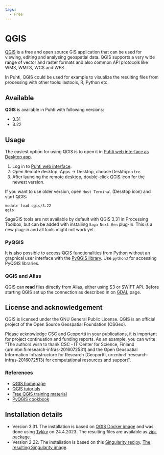 ```yaml
---
tags:
  - Free
---
```


# QGIS

[QGIS](https://qgis.org/en/site/) is a free and open source GIS application that can be used for viewing, editing and analysing geospatial data. QGIS supports a very wide range of vector and raster formats and also common API protocols like WMS, WMTS, WCS and WFS. 

In Puhti, QGIS could be used for example to visualize the resulting files from processing with other tools: lastools, R, Python etc.


## Available

__QGIS__ is available in Puhti with following versions:

* 3.31
* 3.22

## Usage

The easiest option for using  QGIS is to open it in [Puhti web interface as Desktop app](../computing/webinterface/desktop.md).

1. Log in to [Puhti web interface](https://puhti.csc.fi). 
2. Open Remote desktop: Apps -> Desktop, choose Desktop: `xfce`. 
3. After launcing the remote desktop, double-click QGIS icon for the newest version.

If you want to use older version, open `Host Terminal` (Desktop icon) and start QGIS:

```
module load qgis/3.22
qgis
```

SagaGIS tools are not available by default with QGIS 3.31 in Processing Toolbox, but can be added with installing `Saga Next Gen` plug-in. This is a new plug-in and all tools might not work yet.  

### PyQGIS

It is also possible to access QGIS functionalities from Python without an graphical user interface with the [PyQGIS library](https://docs.qgis.org/testing/en/docs/pyqgis_developer_cookbook/). Use `python3` for accessing PyQGIS libraries.


### QGIS and Allas
QGIS can __read__ files directly from Allas, either using S3 or SWIFT API. Before starting QGIS set up the connection as described in on [GDAL](gdal.md) page.

## License and acknowledgement

QGIS is licensed under the GNU General Public License. QGIS is an official project of the Open Source Geospatial Foundation (OSGeo).

Please acknowledge CSC and Geoportti in your publications, it is important for project continuation and funding reports.
As an example, you can write "The authors wish to thank CSC - IT Center for Science, Finland (urn:nbn:fi:research-infras-2016072531) and the Open Geospatial Information Infrastructure for Research (Geoportti, urn:nbn:fi:research-infras-2016072513) for computational resources and support".

### References

* [QGIS homepage](https://www.qgis.org/)
* [QGIS tutorials](https://www.qgistutorials.com/en/)
* [Free QGIS training material](https://qgis.org/en/site/forusers/trainingmaterial/index.html)
* [PyQGIS cookbook](https://docs.qgis.org/testing/en/docs/pyqgis_developer_cookbook/)

## Installation details

* Version 3.31. The installation is based on [QGIS Docker image](https://hub.docker.com/r/qgis/qgis) and was done using [Tykky](../computing/containers/tykky.md) on 24.4.2023. The resulting files are available as [zip-package](https://gis-containers.a3s.fi/qgis_3_31_tykky.zip). 
* Version 2.22. The installation is based on this [Singularity recipy](https://github.com/CSCfi/singularity-recipes/blob/main/qgis/qgis_plus_grass.def). [The resulting Singularity image](https://gis-containers.a3s.fi/qgis_3_22_grass_7_8_5.sif).
